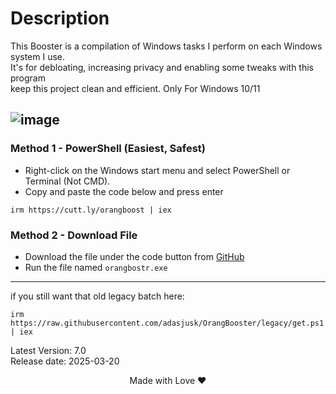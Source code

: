 # Description
This Booster is a compilation of Windows tasks I perform on each Windows system I use.           
It's for debloating, increasing privacy and enabling some tweaks with this program           
keep this project clean and efficient.
Only For Windows 10/11

![image](https://github.com/user-attachments/assets/5579d550-a0bf-471b-bd20-7c67d9b710ea)
---

### Method 1 - PowerShell (Easiest, Safest)

-   Right-click on the Windows start menu and select PowerShell or Terminal (Not CMD).
-   Copy and paste the code below and press enter  
```
irm https://cutt.ly/orangboost | iex
``` 

### Method 2 - Download File
-   Download the file under the code button from [GitHub](https://github.com/adasjusk/Orange-Booster)
-   Run the file named `orangbostr.exe`

---

if you still want that old legacy batch here:
```
irm https://raw.githubusercontent.com/adasjusk/OrangBooster/legacy/get.ps1 | iex
``` 

Latest Version: 7.0 <br>
Release date: 2025-03-20
<p align="center">Made with Love ❤️</p>
